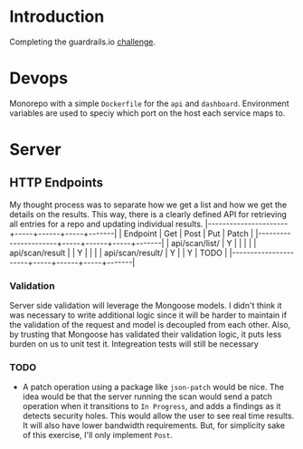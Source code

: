 # Introduction
Completing the guardrails.io [challenge](https://github.com/guardrailsio/full-stack-engineer-challenge).

# Devops
Monorepo with a simple `Dockerfile` for the `api` and `dashboard`.  Environment variables are used to speciy which port on the host each service maps to.

# Server
## HTTP Endpoints
My thought process was to separate how we get a list and how we get the details on the results.  This way, there is a clearly defined API for retrieving all entries for a repo and updating individual results.
|----------------------+-----+------+-----+-------|
| Endpoint             | Get | Post | Put | Patch |
|----------------------+-----+------+-----+-------|
| api/scan/list/<repo> | Y   |      |     |       |
| api/scan/result      |     | Y    |     |       |
| api/scan/result/<id> | Y   |      | Y   | TODO  |
|----------------------+-----+------+-----+-------|
### Validation
Server side validation will leverage the Mongoose models.  I didn't think it was necessary to write additional logic since it will be harder to maintain if the validation of the request and model is decoupled from each other.  Also, by trusting that Mongoose has validated their validation logic, it puts less burden on us to unit test it.  Integreation tests will still be necessary
### TODO
* A patch operation using a package like `json-patch` would be nice.  The idea would be that the server running the scan would send a patch operation when it transitions to `In Progress`, and adds a findings as it detects security holes.  This would allow the user to see real time results.  It will also have lower bandwidth requirements.  But, for simplicity sake of this exercise, I'll only implement `Post`.